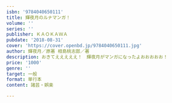 ```yaml
---
isbn: '9784040650111'
title: 輝夜月のルナマンガ！
volume: ''
series: ''
publisher: ＫＡＯＫＡＷＡ
pubdate: '2018-08-31'
cover: 'https://cover.openbd.jp/9784040650111.jpg'
author: 輝夜月／原著 相島桃志郎／著
description: おきてえええええ！　輝夜月がマンガになったよおおおおお！
price: '1000'
genre: ''
target: 一般
format: 単行本
content: 諸芸・娯楽

---
```

